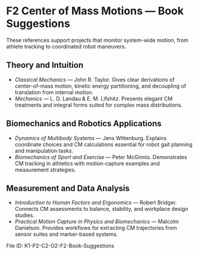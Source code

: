 # F2 Center of Mass Motions — Book Suggestions

These references support projects that monitor system-wide motion, from athlete tracking to coordinated robot maneuvers.

## Theory and Intuition
- *Classical Mechanics* — John R. Taylor. Gives clear derivations of center-of-mass motion, kinetic energy partitioning, and decoupling of translation from internal motion.
- *Mechanics* — L. D. Landau & E. M. Lifshitz. Presents elegant CM treatments and integral forms suited for complex mass distributions.

## Biomechanics and Robotics Applications
- *Dynamics of Multibody Systems* — Jens Wittenburg. Explains coordinate choices and CM calculations essential for robot gait planning and manipulation tasks.
- *Biomechanics of Sport and Exercise* — Peter McGinnis. Demonstrates CM tracking in athletics with motion-capture examples and measurement strategies.

## Measurement and Data Analysis
- *Introduction to Human Factors and Ergonomics* — Robert Bridger. Connects CM assessments to balance, stability, and workplace design studies.
- *Practical Motion Capture in Physics and Biomechanics* — Malcolm Danielson. Provides workflows for extracting CM trajectories from sensor suites and marker-based systems.

File ID: K1-P2-C2-O2-F2-Book-Suggestions
